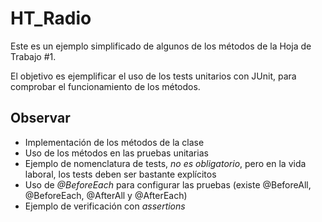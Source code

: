 # HT_Radio

Este es un ejemplo simplificado de algunos de los métodos de la Hoja de Trabajo #1.

El objetivo es ejemplificar el uso de los tests unitarios con JUnit, para comprobar el funcionamiento de los métodos.

## Observar

- Implementación de los métodos de la clase
- Uso de los métodos en las pruebas unitarias
- Ejemplo de nomenclatura de tests, *_no es obligatorio_*, pero en la vida laboral, los tests deben ser bastante explícitos
- Uso de *@BeforeEach* para configurar las pruebas (existe @BeforeAll, @BeforeEach, @AfterAll y @AfterEach)
- Ejemplo de verificación con _assertions_
